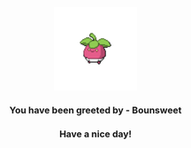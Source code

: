 <p align="center">
            <img src="https://raw.githubusercontent.com/PokeAPI/sprites/master/sprites/pokemon/761.png" width="150" height="150">
          </p>
          <h3 align="center">You have been greeted by - <b>Bounsweet</b></h3>
          <h3 align="center">Have a nice day!</h3>
        